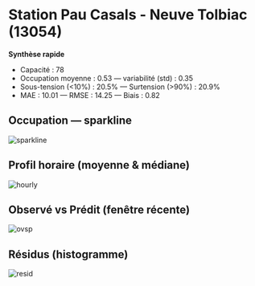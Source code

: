 # Station Pau Casals - Neuve Tolbiac (13054)

**Synthèse rapide**
- Capacité : 78
- Occupation moyenne : 0.53 — variabilité (std) : 0.35
- Sous-tension (<10%) : 20.5% — Surtension (>90%) : 20.9%
- MAE : 10.01 — RMSE : 14.25 — Biais : 0.82

## Occupation — sparkline
![sparkline](../assets/figs/stations/13054/sparkline.png)

## Profil horaire (moyenne & médiane)
![hourly](../assets/figs/stations/13054/hourly.png)

## Observé vs Prédit (fenêtre récente)
![ovsp](../assets/figs/stations/13054/obs_vs_pred.png)

## Résidus (histogramme)
![resid](../assets/figs/stations/13054/residual_hist.png)